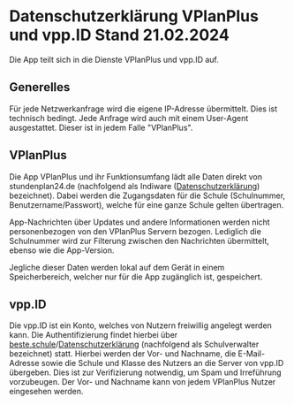 # Datenschutzerklärung VPlanPlus und vpp.ID Stand 21.02.2024
Die App teilt sich in die Dienste VPlanPlus und vpp.ID auf.

## Generelles
Für jede Netzwerkanfrage wird die eigene IP-Adresse übermittelt. Dies ist technisch bedingt. Jede Anfrage wird auch mit einem User-Agent ausgestattet. Dieser ist in jedem Falle "VPlanPlus".

## VPlanPlus
Die App VPlanPlus und ihr Funktionsumfang lädt alle Daten direkt von stundenplan24.de (nachfolgend als Indiware ([Datenschutzerklärung](https://indiware.de/index.php?page=datenschutz)) bezeichnet). Dabei werden die Zugangsdaten für die Schule (Schulnummer, Benutzername/Passwort), welche für eine ganze Schule gelten übertragen.

App-Nachrichten über Updates und andere Informationen werden nicht personenbezogen von den VPlanPlus Servern bezogen. Lediglich die Schulnummer wird zur Filterung zwischen den Nachrichten übermittelt, ebenso wie die App-Version.

Jegliche dieser Daten werden lokal auf dem Gerät in einem Speicherbereich, welcher nur für die App zugänglich ist, gespeichert.

## vpp.ID
Die vpp.ID ist ein Konto, welches von Nutzern freiwillig angelegt werden kann. Die Authentifizierung findet hierbei über [beste.schule](https://beste.schule)/[Datenschutzerklärung](https://beste.schule/privacy) (nachfolgend als Schulverwalter bezeichnet) statt. Hierbei werden der Vor- und Nachname, die E-Mail-Adresse sowie die Schule und Klasse des Nutzers an die Server von vpp.ID übergeben. Dies ist zur Verifizierung notwendig, um Spam und Irreführung vorzubeugen. Der Vor- und Nachname kann von jedem VPlanPlus Nutzer eingesehen werden.
